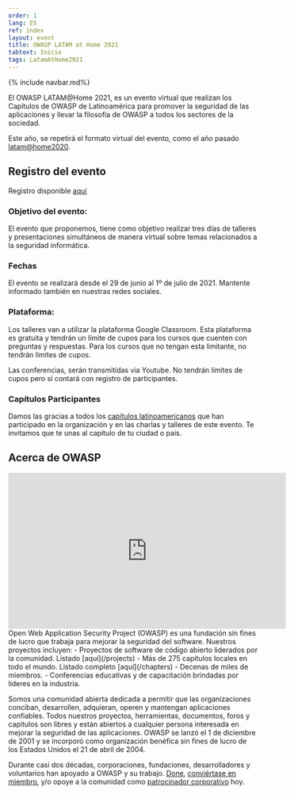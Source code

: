 ```yaml
---
order: 1
lang: ES
ref: index
layout: event
title: OWASP LATAM at Home 2021
tabtext: Inicio
tags: LatamAtHome2021
---
```

{% include navbar.md%}

El OWASP LATAM@Home 2021, es un evento virtual que realizan los Capítulos de OWASP de Latinoamérica para promover la seguridad de las aplicaciones y llevar la filosofía de OWASP a todos los sectores de la sociedad.

Este año, se repetirá el formato virtual del evento, como el año pasado [latam@home2020](/www-event-2020-latam-at-home/).

## Registro del evento
Registro disponible [aquí](https://www.eventbrite.com/e/owasp-latamhome-2021-registration-153357174437)

### Objetivo del evento:
El evento que proponemos, tiene como objetivo realizar tres días de talleres y presentaciones simultáneos de manera virtual sobre temas relacionados a la seguridad informática.

### Fechas
El evento se realizará desde el 29 de junio al 1º de julio de 2021. Mantente informado también en nuestras redes sociales.

### Plataforma:
Los talleres van a utilizar la plataforma Google Classroom. Esta plataforma es gratuita y tendrán un límite de cupos para los cursos que cuenten con preguntas y respuestas. Para los cursos que no tengan esta limitante, no tendrán límites de cupos.

Las conferencias, serán transmitidas via Youtube. No tendrán límites de cupos pero sí contará con registro de participantes.

### Capítulos Participantes
Damos las gracias a todos los [capítulos latinoamericanos](http://www.owasp.org/chapters/#SouthAmerica) que han participado en la organización y en las charlas y talleres de este evento. Te invitamos que te unas al capítulo de tu ciudad o país.

## Acerca de OWASP
<iframe width="560" height="315" src="https://www.youtube.com/embed/rr8EON3J1g4" title="YouTube video player" frameborder="0" allow="accelerometer; autoplay; clipboard-write; encrypted-media; gyroscope; picture-in-picture" allowfullscreen></iframe>
Open Web Application Security Project (OWASP) es una fundación sin fines de lucro que trabaja para mejorar la seguridad del software. Nuestros proyectos incluyen:
- Proyectos de software de código abierto liderados por la comunidad. Listado [aquí](/projects)
- Más de 275 capítulos locales en todo el mundo. Listado completo [aquí](/chapters)
- Decenas de miles de miembros.
- Conferencias educativas y de capacitación brindadas por líderes en la industria.

Somos una comunidad abierta dedicada a permitir que las organizaciones conciban, desarrollen, adquieran, operen y mantengan aplicaciones confiables. Todos nuestros proyectos, herramientas, documentos, foros y capítulos son libres y están abiertos a cualquier persona interesada en mejorar la seguridad de las aplicaciones. OWASP se lanzó el 1 de diciembre de 2001 y se incorporó como organización benéfica sin fines de lucro de los Estados Unidos el 21 de abril de 2004.

Durante casi dos décadas, corporaciones, fundaciones, desarrolladores y voluntarios han apoyado a OWASP y su trabajo. [Done](/donate/), [conviértase en miembro](/membership/), y/o opoye a la comunidad como [patrocinador corporativo](/supporters/) hoy.
